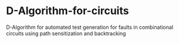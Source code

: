 # D-Algorithm-for-circuits
D-Algorithm for automated test generation for faults in combinational circuits using path sensitization and backtracking
